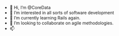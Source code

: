 - 👋 Hi, I’m @CoreData
- 👀 I’m interested in all sorts of software development 
- 🌱 I’m currently learning Rails again. 
- 💞️ I’m looking to collaborate on agile methodologies. 
- 📫 

<!---
CoreData/CoreData is a ✨ special ✨ repository because its `README.md` (this file) appears on your GitHub profile.
You can click the Preview link to take a look at your changes.
--->

